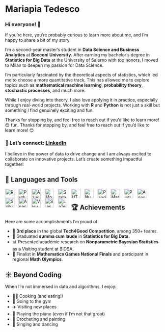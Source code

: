 # Mariapia Tedesco

### Hi everyone! 👋  

If you’re here, you’re probably curious to learn more about me, and I’m happy to share a bit of my story.  

I’m a second-year master’s student in **Data Science and Business Analytics** at **Bocconi University**. After earning my bachelor’s degree in **Statistics for Big Data** at the University of Salerno with top honors, I moved to Milan to deepen my passion for Data Science.  

I’m particularly fascinated by the theoretical aspects of statistics, which led me to choose a more quantitative track. This has allowed me to explore topics such as **mathematical machine learning**, **probability theory**, **stochastic processes**, and much more.  

While I enjoy diving into theory, I also love applying it in practice, especially through real-world projects. Working with **R** and **Python** is not just a skill but something I find genuinely exciting and fun.  

Thanks for stopping by, and feel free to reach out if you’d like to learn more! 😊
fun.
Thanks for stopping by, and feel free to reach out if you’d like to learn more! 😊

### 💬 Let’s connect: [LinkedIn](https://www.linkedin.com/in/mariapia-tedesco)  

I believe in the power of data to drive change and I am always excited to collaborate on innovative projects. Let’s create something impactful together!

## 🧰 Languages and Tools

<img align="left" alt="R" width="30px" style="padding-right:10px;" src="https://cdn.jsdelivr.net/gh/devicons/devicon@latest/icons/rstudio/rstudio-original.svg"/>
<img align="left" alt="Python" width="30px" style="padding-right:10px;" src="https://cdn.jsdelivr.net/gh/devicons/devicon@latest/icons/python/python-original.svg" />
<img align="left" alt="Azure SQL Database" width="30px" style="padding-right:10px;" src="https://cdn.jsdelivr.net/gh/devicons/devicon@latest/icons/azuresqldatabase/azuresqldatabase-original.svg" />
<img align="left" alt="MongoDB" width="30px" style="padding-right:10px;" src="https://cdn.jsdelivr.net/gh/devicons/devicon@latest/icons/mongodb/mongodb-plain-wordmark.svg" />
<img align="left" alt="Stata" width="30px" style="padding-right:10px;" src="https://cdn.jsdelivr.net/gh/devicons/devicon@latest/icons/stata/stata-original-wordmark.svg" />
<img align="left" alt="HTML" width="30px" style="padding-right:10px;" src="https://cdn.jsdelivr.net/gh/devicons/devicon/icons/html5/html5-plain.svg" />
<img align="left" alt="NumPy" width="30px" style="padding-right:10px;" src="https://cdn.jsdelivr.net/gh/devicons/devicon/icons/numpy/numpy-original.svg"/>
<img align="left" alt="Pandas" width="30px" style="padding-right:10px;" src="https://cdn.jsdelivr.net/gh/devicons/devicon@latest/icons/pandas/pandas-original.svg" />          
<img align="left" alt="Matplotlib" width="30px" style="padding-right:10px;" src="https://cdn.jsdelivr.net/gh/devicons/devicon@latest/icons/matplotlib/matplotlib-original.svg" />
<img align="left" alt="Plotly" width="30px" style="padding-right:10px;" src="https://cdn.jsdelivr.net/gh/devicons/devicon@latest/icons/plotly/plotly-original.svg" />
<img align="left" alt="Apache Spark" width="30px" style="padding-right:10px;" src="https://cdn.jsdelivr.net/gh/devicons/devicon@latest/icons/apachespark/apachespark-original-wordmark.svg" />
<img align="left" alt="Scikit-Learn" width="30px" style="padding-right:10px;" src="https://cdn.jsdelivr.net/gh/devicons/devicon@latest/icons/scikitlearn/scikitlearn-original.svg" />
<img align="left" alt="Anaconda" width="30px" style="padding-right:10px;" src="https://cdn.jsdelivr.net/gh/devicons/devicon@latest/icons/anaconda/anaconda-original.svg" />
<img align="left" alt="Visual Studio" width="30px" style="padding-right:10px;" src="https://cdn.jsdelivr.net/gh/devicons/devicon@latest/icons/visualstudio/visualstudio-original.svg" />
<img align="left" alt="Slack" width="30px" style="padding-right:10px;" src="https://cdn.jsdelivr.net/gh/devicons/devicon@latest/icons/slack/slack-original.svg" />
<img align="left" alt="LaTeX" width="30px" style="padding-right:10px;" src="https://cdn.jsdelivr.net/gh/devicons/devicon@latest/icons/latex/latex-original.svg" />
<br />

## 🏆 Achievements  

Here are some accomplishments I’m proud of:  
- 🥉 **3rd place** in the global **Tech4Good Competition**, among 350+ teams.  
- 📜 Graduated **summa cum laude** in **Statistics for Big Data**.  
- 📊 Presented academic research on **Nonparametric Bayesian Statistics** as a Visiting student at BIDSA.  
- 🏅 Finalist in **Mathematics Games National Finals** and participant in regional **Math Olympics**.  

## ☀️ Beyond Coding  

When I’m not immersed in data and algorithms, I enjoy:  
- 🧑‍🍳 Cooking (and eating!)  
- 💪 Going to the gym
- ✈️ Visiting new places  
- 🎹 Playing the piano (even if I’m not that great)  
- 🎨 Crocheting and painting  
- 🎼 Singing and dancing 
